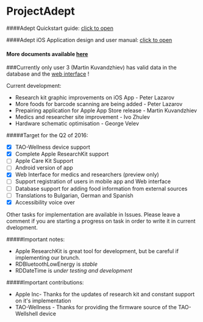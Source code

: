 # ProjectAdept

####Adept Quickstart guide: [click to open](https://github.com/ict-club/ProjectAdept/blob/master/Documentation/Adept%20Stick%20User%20Manual.pdf)

####Adept iOS Application design and user manual: [click to open](https://github.com/ict-club/ProjectAdept/blob/master/Documentation/Adept_iOS_App_Doc.pdf)

#### More documents available [here](https://github.com/ict-club/ProjectAdept/tree/master/Documentation)
###Currently only user 3 (Martin Kuvandzhiev) has valid data in the database and the [web interface](http://adept.rapiddevcrew.com) !

Current development:
* Research kit graphic improvements on iOS App - Peter Lazarov
* More foods for barcode scanning are being added - Peter Lazarov
* Prepairing application for Apple App Store release - Martin Kuvandzhiev
* Medics and researcher site improvement - Ivo Zhulev
* Hardware schematic optimisation - George Velev

#####Target for the Q2 of 2016:
- [x] TAO-Wellness device support
- [x] Complete Apple ResearchKit support
- [ ] Apple Care Kit Support
- [ ] Android version of app
- [x] Web Interface for medics and researchers (preview only)
- [ ] Support registration of users in mobile app and Web interface
- [ ] Database support for adding food information from external sources
- [ ] Translations to Bulgarian, German and Spanish
- [x] Accessibility voice over

Other tasks for implementation are available in Issues. Please leave a comment if you are starting a progress on task in order to write it in current dvelopment.

#####Important notes:
* Apple ResearchKit is great tool for development, but be careful if implementing our brunch.
* RDBluetoothLowEnergy is *stable*
* RDDateTime is *under testing and development*

#####Important contributions:
* Apple Inc-  Thanks for the updates of research kit and constant support on it's implementation
* TAO-Wellness - Thanks for providing the firmware source of the TAO-Wellshell device
